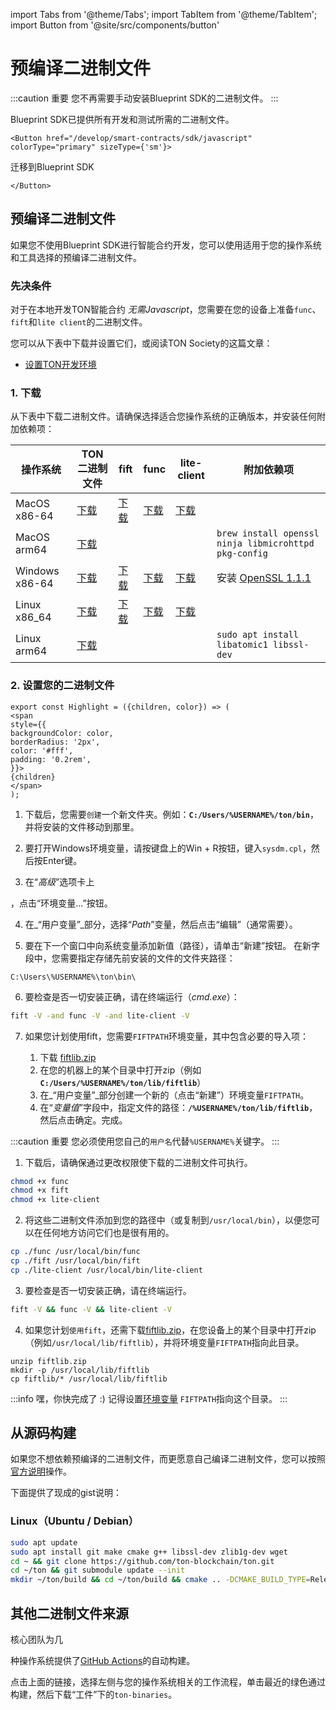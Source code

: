 import Tabs from '@theme/Tabs';
import TabItem from '@theme/TabItem';
import Button from '@site/src/components/button'

# 预编译二进制文件

:::caution 重要
您不再需要手动安装Blueprint SDK的二进制文件。
:::

Blueprint SDK已提供所有开发和测试所需的二进制文件。

````mdx-code-block 
<Button href="/develop/smart-contracts/sdk/javascript"
colorType="primary" sizeType={'sm'}>
````
迁移到Blueprint SDK
````mdx-code-block 
</Button>
````

## 预编译二进制文件

如果您不使用Blueprint SDK进行智能合约开发，您可以使用适用于您的操作系统和工具选择的预编译二进制文件。

### 先决条件

对于在本地开发TON智能合约 _无需Javascript_，您需要在您的设备上准备`func`、`fift`和`lite client`的二进制文件。

您可以从下表中下载并设置它们，或阅读TON Society的这篇文章：
* [设置TON开发环境](https://blog.ton.org/setting-up-a-ton-development-environment)

### 1. 下载
 
从下表中下载二进制文件。请确保选择适合您操作系统的正确版本，并安装任何附加依赖项：

| 操作系统       | TON二进制文件                                                                             | fift                                                                                        | func                                                                                        | lite-client | 附加依赖项                                                                        |
|---------------|--------------------------------------------------------------------------------------------------|---------------------------------------------------------------------------------------------|---------------------------------------------------------------------------------------------|-------------|-------------------------------------------------------------------------------------|
| MacOS x86-64  | [下载](https://github.com/ton-blockchain/ton/releases/latest/download/ton-mac-x86-64.zip)     | [下载](https://github.com/ton-blockchain/ton/releases/latest/download/fift-mac-x86-64)       | [下载](https://github.com/ton-blockchain/ton/releases/latest/download/func-mac-x86-64)       | [下载](https://github.com/ton-blockchain/ton/releases/latest/download/lite-client-mac-x86-64) |                                                                  |
| MacOS arm64   | [下载](https://github.com/ton-blockchain/ton/releases/latest/download/ton-mac-arm64.zip)      |                                                                                              ||| `brew install openssl ninja libmicrohttpd pkg-config`                                     |
| Windows x86-64| [下载](https://github.com/ton-blockchain/ton/releases/latest/download/ton-win-x86-64.zip)    | [下载](https://github.com/ton-blockchain/ton/releases/latest/download/fift.exe)              | [下载](https://github.com/ton-blockchain/ton/releases/latest/download/func.exe)              | [下载](https://github.com/ton-blockchain/ton/releases/latest/download/lite-client.exe)            | 安装 [OpenSSL 1.1.1](/ton-binaries/windows/Win64OpenSSL_Light-1_1_1q.msi) |
| Linux  x86_64 | [下载](https://github.com/ton-blockchain/ton/releases/latest/download/ton-linux-x86_64.zip)  | [下载](https://github.com/ton-blockchain/ton/releases/latest/download/fift-linux-x86_64)     | [下载](https://github.com/ton-blockchain/ton/releases/latest/download/func-linux-x86_64)     | [下载](https://github.com/ton-blockchain/ton/releases/latest/download/lite-client-linux-x86_64) |                                                  |
| Linux  arm64  | [下载](https://github.com/ton-blockchain/ton/releases/latest/download/ton-linux-arm64.zip)   | |                                                                                              |  | `sudo apt install libatomic1 libssl-dev`                                             |

### 2. 设置您的二进制文件
````mdx-code-block 
export const Highlight = ({children, color}) => (
<span
style={{
backgroundColor: color,
borderRadius: '2px',
color: '#fff',
padding: '0.2rem',
}}>
{children}
</span>
);
````
<Tabs groupId="operating-systems">
  <TabItem value="win" label="Windows">

  1. 下载后，您需要`创建`一个新文件夹。例如：**`C:/Users/%USERNAME%/ton/bin`**，并将安装的文件移动到那里。

  2. 要打开Windows环境变量，请按键盘上的<Highlight color="#1877F2">Win + R</Highlight>按钮，键入`sysdm.cpl`，然后按Enter键。

  3. 在“_高级_”选项卡上

，点击<Highlight color="#1877F2">“环境变量...”</Highlight>按钮。

  4. 在_“用户变量”_部分，选择“_Path_”变量，然后点击<Highlight color="#1877F2">“编辑”</Highlight>（通常需要）。
  
  5. 要在下一个窗口中向系统变量添加新值（路径），请单击<Highlight color="#1877F2">“新建”</Highlight>按钮。
  在新字段中，您需要指定存储先前安装的文件的文件夹路径：

  ```
  C:\Users\%USERNAME%\ton\bin\
  ```

  6. 要检查是否一切安装正确，请在终端运行（_cmd.exe_）：

  ```bash
  fift -V -and func -V -and lite-client -V
  ```

  7. 如果您计划使用fift，您需要`FIFTPATH`环境变量，其中包含必要的导入项：

     1. 下载 [fiftlib.zip](/ton-binaries/windows/fiftlib.zip)
     2. 在您的机器上的某个目录中打开zip（例如 **`C:/Users/%USERNAME%/ton/lib/fiftlib`**）
     3. 在_“用户变量”_部分创建一个新的（点击<Highlight color="#1877F2">“新建”</Highlight>）环境变量`FIFTPATH`。
     4. 在“_变量值_”字段中，指定文件的路径：**`/%USERNAME%/ton/lib/fiftlib`**，然后点击<Highlight color="#1877F2">确定</Highlight>。完成。


:::caution 重要
您必须使用您自己的`用户名`代替`%USERNAME%`关键字。
:::  

</TabItem>
<TabItem value="mac" label="Linux / MacOS">

  1. 下载后，请确保通过更改权限使下载的二进制文件可执行。
   ```bash
   chmod +x func
   chmod +x fift
   chmod +x lite-client
   ```

  2. 将这些二进制文件添加到您的路径中（或复制到`/usr/local/bin`），以便您可以在任何地方访问它们也是很有用的。
   ```bash
   cp ./func /usr/local/bin/func
   cp ./fift /usr/local/bin/fift
   cp ./lite-client /usr/local/bin/lite-client
   ```

  3. 要检查是否一切安装正确，请在终端运行。
   ```bash
   fift -V && func -V && lite-client -V
   ```

  4. 如果您计划`使用fift`，还需下载[fiftlib.zip](/ton-binaries/windows/fiftlib.zip)，在您设备上的某个目录中打开zip（例如`/usr/local/lib/fiftlib`），并将环境变量`FIFTPATH`指向此目录。
   
   ```
   unzip fiftlib.zip
   mkdir -p /usr/local/lib/fiftlib
   cp fiftlib/* /usr/local/lib/fiftlib
   ```

:::info 嘿，你快完成了 :)
记得设置[环境变量](https://stackoverflow.com/questions/14637979/how-to-permanently-set-path-on-linux-unix) `FIFTPATH`指向这个目录。
:::

  </TabItem>
</Tabs>




## 从源码构建

如果您不想依赖预编译的二进制文件，而更愿意自己编译二进制文件，您可以按照[官方说明](/develop/howto/compile)操作。

下面提供了现成的gist说明：

### Linux（Ubuntu / Debian）

```bash
sudo apt update
sudo apt install git make cmake g++ libssl-dev zlib1g-dev wget
cd ~ && git clone https://github.com/ton-blockchain/ton.git
cd ~/ton && git submodule update --init
mkdir ~/ton/build && cd ~/ton/build && cmake .. -DCMAKE_BUILD_TYPE=Release && make -j 4
```
## 其他二进制文件来源

核心团队为几

种操作系统提供了[GitHub Actions](https://github.com/ton-blockchain/ton/releases/latest)的自动构建。

点击上面的链接，选择左侧与您的操作系统相关的工作流程，单击最近的绿色通过构建，然后下载“工件”下的`ton-binaries`。
